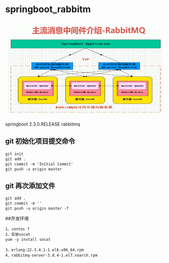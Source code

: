 # springboot_rabbitm
![image](https://github.com/txsgit/springboot_rabbitmq/blob/master/images/Image.png)

springboot 2.3.0.RELEASE rabbitmq

## git 初始化项目提交命令
```
git init
git add .
git commit -m 'Initial Commit'
git push -u origin master
```

## git 再次添加文件
```
git add .
git commit -m ''
git push -u origin master -f
```
##开发环境
```
1、centos 7
2、安装socat 
yum -y install socat

3、erlang-22.3.4.1-1.el6.x86_64.rpm
4、rabbitmq-server-3.8.4-1.el7.noarch.rpm
```

